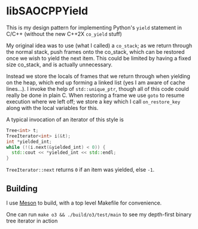 # libSAOCPPYield

This is my design pattern for implementing Python's `yield` statement in C/C++ (without the new C++2X `co_yield` stuff)

My original idea was to use (what I called) a `co_stack`; as we return through the normal stack, push frames onto the co_stack, which can be restored once we wish to yield the next item. This could be limited by having a fixed size co_stack, and is actually unnecessary.

Instead we store the locals of frames that we return through when yielding on the heap, which end up forming a linked list (yes I am aware of cache lines...). I invoke the help of `std::unique_ptr`, though all of this code could really be done in plain C. When restoring a frame we use `goto` to resume execution where we left off; we store a key which I call `on_restore_key` along with the local variables for this.

A typical invocation of an iterator of this style is

```cpp
Tree<int> t;
TreeIterator<int> i(&t);
int *yielded_int;
while (!(i.next(&yielded_int) < 0)) {
  std::cout << *yielded_int << std::endl;
}
```

`TreeIterator::next` returns `0` if an item was yielded, else `-1`.

## Building

I use [Meson](https://mesonbuild.com/) to build, with a top level Makefile for convenience.

One can run `make o3 && ./build/o3/test/main` to see my depth-first binary tree iterator in action
